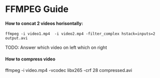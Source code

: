 # FFMPEG Guide

#### How to concat 2 videos horisontally:
```
ffmpeg -i video1.mp4  -i video2.mp4 -filter_complex hstack=inputs=2 output.avi
```
TODO: Answer which video on left which on right

#### How to compress video
ffmpeg -i video.mp4 -vcodec libx265 -crf 28 compressed.avi
